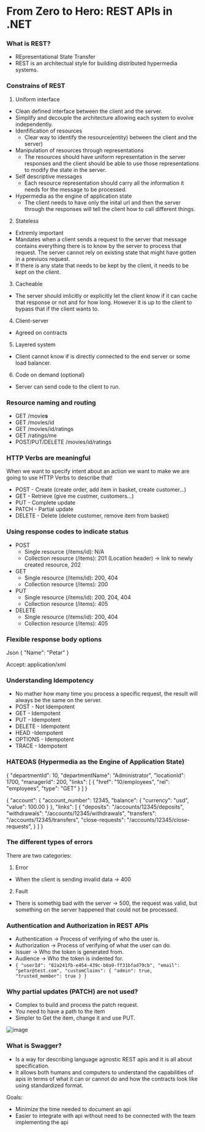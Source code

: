 # From Zero to Hero: REST APIs in .NET

### What is REST?
- REpresentational State Transfer
- REST is an architectual style for building distributed hypermedia systems.

### Constrains of REST
1. Uniform interface
 - Clean defined interface between the client and the server.
 - Simplify and decouple the architecture allowing each system to evolve independently.
 - Idenfification of resources
     - Clear way to identify the resource(entity) between the client and the server)
 - Manipulation of resources through representations
     - The resources should have uniform representation in the server responses and the client should be able to use those representations to modify the state in the server.
 - Self descriptive messages
     - Each resource representation should carry all the information it needs for the message to be processed.
 - Hypermedia as the engine of application state
     - The client needs to have only the inital url and then the server through the responses will tell the client how to call different things.
2. Stateless
 - Extremly important
 - Mandates when a client sends a request to the server that message contains everything there is to know by the server to process that request. The server cannot rely on existing state that might have gotten in a previuos request.
 - If there is any state that needs to be kept by the client, it needs to be kept on the client.
3. Cacheable
 - The server should imlicitly or explicitly let the client know if it can cache that response or not and for how long. However it is up to the client to bypass that if the client wants to.
4. Client-server
 - Agreed on contracts
5. Layered system
 - Client cannot know if is directly connected to the end server or some load balancer.
6. Code on demand (optional)
 - Server can send code to the client to run.

### Resource naming and routing
- GET /movie**s**
- GET /movies/id
- GET /movies/id/ratings
- GET /ratings/me
- POST/PUT/DELETE /movies/id/ratings

### HTTP Verbs are meaningful
When we want to specify intent about an action we want to make we are going to use HTTP Verbs to describe that!
- POST - Create (create order, add item in basket, create customer...) 
- GET - Retrieve (give me custmer, customers...)
- PUT - Complete update
- PATCH - Partial update
- DELETE - Delete (delete customer, remove item from basket)

### Using response codes to indicate status
- POST
   - Single resource (/items/id): N/A
   - Collection resource (/items): 201 (Location header) -> link to newly created resource, 202
- GET
   - Single resource (/items/id): 200, 404
   - Collection resource (/items): 200
- PUT
   - Single resource (/items/id): 200, 204, 404
   - Collection resource (/items): 405
- DELETE
   - Single resource (/items/id): 200, 404
   - Collection resource (/items): 405

### Flexible response body options
Json
{
  "Name": "Petar"
}

Accept: application/xml
<xml>

### Understanding Idempotency
- No mather how many time you process a specific request, the result will always be the same on the server.
- POST - Not Idempotent
- GET - Idempotent
- PUT - Idempotent
- DELETE - Idempotent
- HEAD -Idempotent
- OPTIONS - Idempotent
- TRACE - Idempotent

### HATEOAS (Hypermedia as the Engine of Application State)
{
  "departmentId": 10,
  "departmentName": "Administrator",
  "locationId": 1700,
  "managerId": 200,
  "links": [
    {
      "href": "10/employees",
      "rel": "employees",
      "type": "GET"
    }
  ]
}

{
  "account": {
    "account_number": 12345,
    "balance": {
      "currency": "usd",
      "value": 100.00
    }
  },
  "links": [
    {
      "deposits": "/accounts/12345/deposits",
      "withdrawals": "/accounts/12345/withdrawals",
      "transfers": "/accounts/12345/transfers",
      "close-requests": "/accounts/12345/close-requests",
    }
  ]
}

### The different types of errors
There are two categories: 
1. Error
- When the client is sending invalid data -> 400
2. Fault
- There is somethig bad with the server -> 500, the request was valid, but something on the server happened that could not be processed.

### Authentication and Authorization in REST APIs
- Authentication -> Process of verifying of who the user is.
- Authorization -> Process of verifying of what the user can do.
- Issuer -> Who the token is generated from.
- Audience -> Who the token is indented for.
- `{
    "userId": "82a241fb-e454-439c-b0a9-ff31bfad79cb",
    "email": "petar@test.com",
    "customClaims": {
        "admin": true,
        "trusted_member": true
    }
  }`

### Why partial updates (PATCH) are not used?
- Complex to build and process the patch request.
- You need to have a path to the item
- Simpler to Get the item, change it and use PUT.

![image](https://github.com/p-stojkovski/movies-api/assets/3589356/b947f9de-f1b2-4a47-b8db-e5de74a19b79)

### What is Swagger?
- Is a way for describing language agnostic REST apis and it is all about specification.
- It allows both humans and computers to understand the capabilities of apis in terms of what it can or cannot do and how the contracts look like using standardized format.

Goals:
- Minimize the time needed to document an api
- Easier to integrate with api without need to be connected with the team implementing the api
